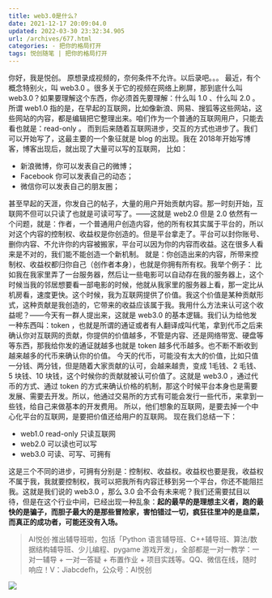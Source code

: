 ```yaml
---
title: web3.0是什么?
date: 2021-12-17 20:09:04.0
updated: 2022-03-30 23:32:34.905
url: /archives/677.html
categories: - 把你的格局打开
tags: 悦创随笔 | 把你的格局打开
---
```




你好，我是悦创。 原想录成视频的，奈何条件不允许。以后录吧。。。 最近，有个概念特别火，叫 web3.0 。很多关于它的视频在网络上刷屏，那到底什么叫 web3.0？如果要理解这个东西，你必须首先要理解：什么叫 1.0 、什么叫 2.0 。 所谓 web1.0 指的是，在早起的互联网，比如像新浪、网易、搜狐等这些网站，这些网站的内容，都是编辑把它整理出来。咱们作为一个普通的互联网用户，只能去看也就是：read-only 。 而到后来随着互联网进步，交互的方式也进步了。我们可以开始写了，这最主要的一个象征就是 blog 的出现。我在 2018年开始写博客，博客出现后，就出现了大量可以写的互联网， 比如：

*   新浪微博，你可以发表自己的微博；
*   Facebook 你可以发表自己的动态；
*   微信你可以发表自己的朋友圈；

甚至早起的天涯，你发自己的帖子，大量的用户开始贡献内容。那一时刻开始，互联网不但可以只读了也就是可读可写了。——这就是 web2.0 但是 2.0 依然有一个问题，就是：作者，一个普通用户创造内容，他的所有权其实属于平台的，所以对这个内容的控制权、收益权是你创造的。但是平台拿走了。平台可以封你账号、删你内容、不允许你的内容被搬家，平台可以因为你的内容而收益。这在很多人看来是不对的，我们能不能创造一个新机制。 就是：你创造出来的内容，所带来控制权、收益权都归你自己（创作者本身），也就是你拥有所有权。我举个例子： 比如我在我家里弄了一台服务器，然后让一些电影可以自动存在我的服务器上，这个时候当我的邻居想要看一部电影的时候，他就从我家里的服务器上看，那一定比从机房看，速度更快。这个时候，我为互联网提供了价值。我这个价值是某种贡献形式，这种贡献是我创造的，它带来的收益应该属于我。我用什么方法来认可这个收益呢？——今天有一群人提出来，这就是 web3.0 的基本逻辑。我们认为给他发一种东西叫：token ，也就是所谓的通证或者有人翻译成叫代笔，拿到代币之后来确认你对互联网的贡献，你提供的价值越多，不管是内容、还是网络带宽、硬盘等等东西，那我给你发的通证就越多也就是 token 越多代币越多。也不断不断收到越来越多的代币来确认你的价值。 今天的代币，可能没有太大的价值，比如只值一分钱、两分钱，但是随着大家贡献的认可，会越来越贵，变成 1毛钱、2 毛钱、5 块钱、10 块钱，这个时候你的贡献就被认可价值了。这就是 web3.0 ，通过代币的方式、通过 token 的方式来确认价格的机制，那这个时候平台本身也是需要发展、需要去开发。所以，他通过交易所的方式有可能会发行一些代币，来拿到一些钱，给自己来做基本的开发费用。 所以，他们想象的互联网，是要去掉一个中心化平台的互联网，是要把价值还给用户的互联网。 现在我们总结一下：

*   web1.0 read-only 只读互联网
*   web2.0 可以读也可以写
*   web3.0 可读、可写、可拥有

这是三个不同的进步，可拥有分别是：控制权、收益权。收益权也要是我，收益权不属于我，我就要控制权，我可以把我所有内容迁移到另一个平台，你还不能阻拦我。这就是我们说的 web3.0 ，那么 3.0 会不会有未来呢？我们还需要拭目以待，但是在这个行业中间，已经出现一种乱象：**起的最早的是理想主义者，跑的最快的是骗子，而胆子最大的是那些冒险家，害怕错过一切，疯狂往里冲的是韭菜，而真正的成功者，可能还没有入场。**

> AI悦创·推出辅导班啦，包括「Python 语言辅导班、C++辅导班、算法/数据结构辅导班、少儿编程、pygame 游戏开发」，全部都是一对一教学：一对一辅导 + 一对一答疑 + 布置作业 + 项目实践等。QQ、微信在线，随时响应！V：Jiabcdefh，公众号：AI悦创

![](https://img-blog.csdnimg.cn/81c7940ffe9b4306a03d7751159db179.png)